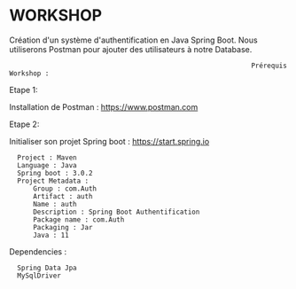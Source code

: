 # WORKSHOP

Création d'un système d'authentification en Java Spring Boot.
Nous utiliserons Postman pour ajouter des utilisateurs à notre Database.


                                                                 Prérequis Workshop :

Etape 1:

  Installation de Postman : https://www.postman.com

Etape 2:
  
  Initialiser son projet Spring boot : https://start.spring.io
      
      Project : Maven
      Language : Java
      Spring boot : 3.0.2
      Project Metadata :
          Group : com.Auth
          Artifact : auth
          Name : auth
          Description : Spring Boot Authentification
          Package name : com.Auth
          Packaging : Jar
          Java : 11
          
  Dependencies :
  
      Spring Data Jpa
      MySqlDriver

 
      
   
